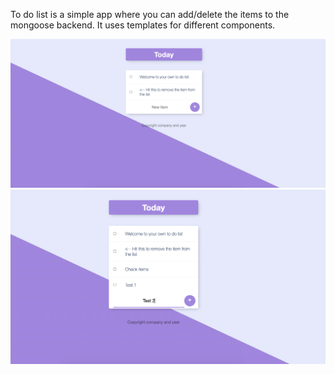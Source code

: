 To do list is a simple app where you can add/delete the items to the mongoose backend. It uses templates for different components.

<img src="public/Images/1.png"/>
<img src="public/Images/2.png"/>

